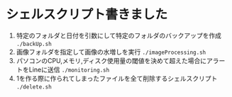 # シェルスクリプト書きました

1. 特定のフォルダと日付を引数にして特定のフォルダのバックアップを作成
`./backUp.sh`
2. 画像フォルダを指定して画像の水増しを実行
`./imageProcessing.sh`
3. パソコンのCPU,メモリ,ディスク使用量の閾値を決めて超えた場合にアラートをLineに送信
`./monitoring.sh`
4. 1を作る際に作られてしまったファイルを全て削除するシェルスクリプト
`./delete.sh`
